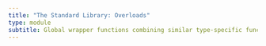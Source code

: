 ```yaml
---
title: "The Standard Library: Overloads"
type: module
subtitle: Global wrapper functions combining similar type-specific functions
---
```

